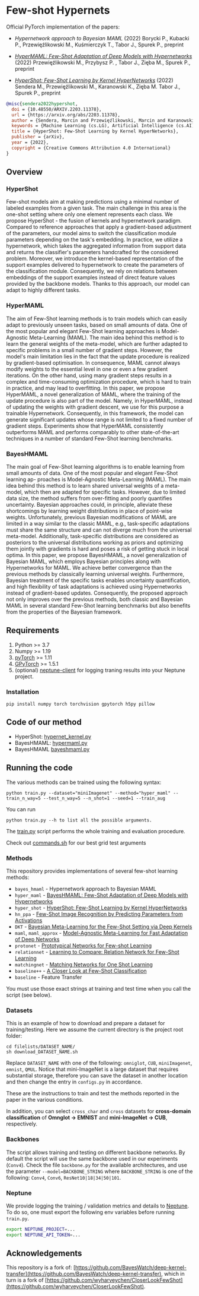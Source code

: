 # Few-shot Hypernets

Official PyTorch implementation of the papers: 

* *Hypernetwork approach to Bayesian MAML* (2022) Borycki P., Kubacki P., Przewięźlikowski M., Kuśmierczyk T., Tabor J., Spurek P., preprint
* *[HyperMAML: Few-Shot Adaptation of Deep Models with Hypernetworks](https://arxiv.org/abs/2205.15745)* (2022)
Przewięźlikowski M., Przybysz P. , Tabor J., Zięba M., Spurek P., preprint

* *[HyperShot: Few-Shot Learning by Kernel HyperNetworks](https://arxiv.org/abs/2203.11378)* (2022) 
Sendera M., Przewięźlikowski M., Karanowski K., Zięba M. Tabor J., Spurek P., preprint

```bibtex
@misc{sendera2022hypershot,
  doi = {10.48550/ARXIV.2203.11378},
  url = {https://arxiv.org/abs/2203.11378},
  author = {Sendera, Marcin and Przewięźlikowski, Marcin and Karanowski, Konrad and Zięba, Maciej and Tabor, Jacek and Spurek, Przemysław},
  keywords = {Machine Learning (cs.LG), Artificial Intelligence (cs.AI), Computer Vision and Pattern Recognition (cs.CV), FOS: Computer and information sciences, FOS: Computer and information sciences},
  title = {HyperShot: Few-Shot Learning by Kernel HyperNetworks},
  publisher = {arXiv},
  year = {2022},
  copyright = {Creative Commons Attribution 4.0 International}
}

```

## Overview

### HyperShot

Few-shot models aim at making predictions using a minimal number of labeled examples from a given task. The main challenge
in this area is the one-shot setting where only one element represents each class. We propose HyperShot - the fusion of 
kernels and hypernetwork paradigm. Compared to reference approaches that apply a gradient-based adjustment of the parameters, our
model aims to switch the classification module parameters depending on the task's embedding. In practice, we utilize a 
hypernetwork, which takes the aggregated information from support data and returns the classifier's parameters handcrafted 
for the considered problem. Moreover, we introduce the kernel-based representation of the support examples delivered to 
hypernetwork to create the parameters of the classification module. Consequently, we rely on relations between embeddings
of the support examples instead of direct feature values provided by the backbone models. Thanks to this approach, our model
can adapt to highly different tasks.

### HyperMAML
The aim of Few-Shot learning methods is to train models which can easily adapt to previously unseen tasks, based on small 
amounts of data. One of the most popular and elegant Few-Shot learning approaches is Model-Agnostic Meta-Learning (MAML).
The main idea behind this method is to learn the general weights of the meta-model, which are further adapted to specific 
problems in a small number of gradient steps. However, the model's main limitation lies in the fact that the update procedure 
is realized by gradient-based optimisation. In consequence, MAML cannot always modify weights to the essential level in one or 
even a few gradient iterations. On the other hand, using many gradient steps results in a complex and time-consuming optimization
procedure, which is hard to train in practice, and may lead to overfitting. In this paper, we propose HyperMAML, a novel 
generalization of MAML, where the training of the update procedure is also part of the model. Namely, in HyperMAML, instead
of updating the weights with gradient descent, we use for this purpose a trainable Hypernetwork. Consequently, in this 
framework, the model can generate significant updates whose range is not limited to a fixed number of gradient steps. 
Experiments show that HyperMAML consistently outperforms MAML and performs comparably to other state-of-the-art techniques
in a number of standard Few-Shot learning benchmarks.

### BayesHMAML
The main goal of Few-Shot learning algorithms is to enable learning from small
amounts of data. One of the most popular and elegant Few-Shot learning ap-
proaches is Model-Agnostic Meta-Learning (MAML). The main idea behind this
method is to learn shared universal weights of a meta-model, which then are
adapted for specific tasks. However, due to limited data size, the method suffers
from over-fitting and poorly quantifies uncertainty. Bayesian approaches could, in
principle, alleviate these shortcomings by learning weight distributions in place of
point-wise weights. Unfortunately, previous Bayesian modifications of MAML are
limited in a way similar to the classic MAML, e.g., task-specific adaptations must
share the same structure and can not diverge much from the universal meta-model.
Additionally, task-specific distributions are considered as posteriors to the universal
distributions working as priors and optimizing them jointly with gradients is hard
and poses a risk of getting stuck in local optima.
In this paper, we propose BayesHMAML, a novel generalization of Bayesian
MAML, which employs Bayesian principles along with Hypernetworks for MAML.
We achieve better convergence than the previous methods by classically learning
universal weights. Furthermore, Bayesian treatment of the specific tasks enables
uncertainty quantification, and high flexibility of task adaptations is achieved using
Hypernetworks instead of gradient-based updates. Consequently, the proposed
approach not only improves over the previous methods, both classic and Bayesian
MAML in several standard Few-Shot learning benchmarks but also benefits from
the properties of the Bayesian framework.

## Requirements

1. Python >= 3.7
2. Numpy >= 1.19
3. [pyTorch](https://pytorch.org/) >= 1.11
4. [GPyTorch](https://gpytorch.ai/) >= 1.5.1
5. (optional) [neptune-client](https://neptune.ai/) for logging traning results into your Neptune project.
 

### Installation

```
pip install numpy torch torchvision gpytorch h5py pillow
```


## Code of our method

* HyperShot: [hypernet_kernel.py](./methods/hypernets/hypernet_kernel.py)
* BayesHMAML: [hypermaml.py](./methods/hypernets/bayeshmaml.py)
* BayesHMAML [bayeshmaml.py](./methods/hypernets/bayeshmaml.py)



## Running the code

The various methods can be trained using the following syntax:
```
python train.py --dataset="miniImagenet" --method="hyper_maml" --train_n_way=5 --test_n_way=5 --n_shot=1 --seed=1 --train_aug
```

You can run 
```
python train.py --h to list all the possible arguments.
```

The [train.py](./train.py) script performs the whole training and evaluation procedure. 

Check out [commands.sh](./commands.sh) for our best grid test arguments

### Methods

This repository provides implementations of several few-shot learning methods:
* `bayes_hmaml` - Hypernetwork approach to Bayesian MAML
* `hyper_maml` - [BayesHMAML: Few-Shot Adaptation of Deep Models with Hypernetworks](https://arxiv.org/abs/2205.15745)
* `hyper_shot` - [HyperShot: Few-Shot Learning by Kernel HyperNetworks](https://arxiv.org/abs/2203.11378)
* `hn_ppa` - [Few-Shot Image Recognition by Predicting Parameters from Activations
](https://arxiv.org/abs/1706.03466)
* `DKT` - [Bayesian Meta-Learning for the Few-Shot Setting via Deep Kernels
](https://arxiv.org/abs/1910.05199)
* `maml`, `maml_approx` - [Model-Agnostic Meta-Learning for Fast Adaptation of Deep Networks
](https://arxiv.org/abs/1703.03400)
* `protonet` - [Prototypical Networks for Few-shot Learning
](https://arxiv.org/abs/1703.05175)
* `relationnet` - [Learning to Compare: Relation Network for Few-Shot Learning
](https://arxiv.org/abs/1711.06025)
* `matchingnet` - [Matching Networks for One Shot Learning
](https://arxiv.org/abs/1606.04080)
* `baseline++` - [A Closer Look at Few-Shot Classification](https://arxiv.org/abs/1904.04232)
* `baseline` - Feature Transfer

You must use those exact strings at training and test time when you call the script (see below). 

### Datasets


This is an example of how to download and prepare a dataset for training/testing. Here we assume the current directory is the project root folder:

```
cd filelists/DATASET_NAME/
sh download_DATASET_NAME.sh
```
Replace `DATASET_NAME` with one of the following: `omniglot`, `CUB`, `miniImagenet`, `emnist`, `QMUL`. Notice that mini-ImageNet is a large dataset that requires substantial storage, therefore you can save the dataset in another location and then change the entry in `configs.py` in accordance.

These are the instructions to train and test the methods reported in the paper in the various conditions.

In addition, you can select `cross_char`  and `cross` datasets for **cross-domain classification** of 
**Omnglot &rarr; EMNIST** and **mini-ImageNet &rarr; CUB**, respectively.

### Backbones

The script allows training and testing on different backbone networks. By default the script will use the same backbone used in our experiments (`Conv4`). Check the file `backbone.py` for the available architectures, and use the parameter `--model=BACKBONE_STRING` where `BACKBONE_STRING` is one of the following: `Conv4`, `Conv6`, `ResNet10|18|34|50|101`.

### Neptune

We provide logging the training / validation metrics and details to [Neptune](https://neptune.ai/). To do so, one must export the following env variables before running `train.py`.

```bash
export NEPTUNE_PROJECT=...
export NEPTUNE_API_TOKEN=...
```


Acknowledgements
---------------

This repository is a fork of: [https://github.com/BayesWatch/deep-kernel-transfer](https://github.com/BayesWatch/deep-kernel-transfer), which in turn is a fork of [https://github.com/wyharveychen/CloserLookFewShot](https://github.com/wyharveychen/CloserLookFewShot).
